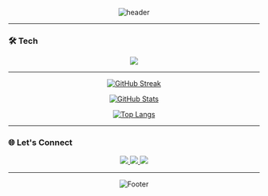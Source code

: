 <div align="center">
  
![header](https://capsule-render.vercel.app/api?type=waving&color=gradient&height=200&section=header&text=Hi%20There!%20👋&fontSize=60&fontAlignY=35&animation=fadeIn&desc=I'm%20Fizryan&descSize=24&descAlignY=55)

---

</div>

### 🛠️ Tech

<p align="center">
  <img src="https://skillicons.dev/icons?i=java,python,lua,cs,cpp,js,ts&perline=7"/>
</p>

---

<div align="center">
  
[![GitHub Streak](https://streak-stats.demolab.com?user=Fizryan&theme=dark&background=0D1117&&border=20C997&cache_seconds=3600)](https://github.com/Fizryan?tab=repositories)

</div>

<div align="center">
  
[![GitHub Stats](https://github-readme-stats.vercel.app/api?username=Fizryan&show_icons=true&theme=dark&border_color=20C997&count_private=true&include_all_commits=true&cache_seconds=1800)](https://github.com/Fizryan)

[![Top Langs](https://github-readme-stats.vercel.app/api/top-langs/?username=Fizryan&layout=compact&theme=dark&border_color=20C997&cache_seconds=1800)](https://github.com/Fizryan?tab=repositories)

</div>

---

### 🌐 Let's Connect

<p align="center">
  <a href="https://fizryan.github.io/">
    <img src="https://img.shields.io/badge/Portfolio-20C997?style=for-the-badge&logo=About.me&logoColor=white">
  </a>
  <a href="https://instagram.com/fizryan">
    <img src="https://img.shields.io/badge/Instagram-E4405F?style=for-the-badge&logo=instagram&logoColor=white">
  </a>
  <a href="mailto:hafizryandin@outlook.com">
    <img src="https://img.shields.io/badge/Email-0078D4?style=for-the-badge&logo=microsoft-outlook&logoColor=white">
  </a>
</p>

---

<div align="center">

![Footer](https://capsule-render.vercel.app/api?type=waving&color=gradient&height=100&section=footer&width=100%&fontSize=50)

</div>
